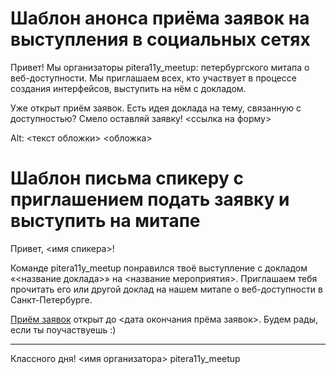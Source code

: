 # Шаблон анонса приёма заявок на выступления в социальных сетях

Привет! Мы организаторы pitera11y_meetup: петербургского митапа о веб-доступности.
Мы приглашаем всех, кто участвует в процессе создания интерфейсов, выступить на нём с докладом.

Уже открыт приём заявок. Есть идея доклада на тему, связанную с доступностью? Смело оставляй заявку!
<ссылка на форму>

Alt: <текст обложки>
<обложка>

# Шаблон письма спикеру с приглашением подать заявку и выступить на митапе

Привет, <имя спикера>!

Команде pitera11y_meetup понравился твоё выступление с докладом «<название доклада>» на <название мероприятия>. Приглашаем тебя прочитать его или другой доклад на нашем митапе о веб-доступности в Санкт-Петербурге.

[Приём заявок](TODO) открыт до <дата окончания прёма заявок>. Будем рады, если ты поучаствуешь :)

____
Классного дня!
<имя организатора>
pitera11y_meetup
